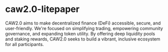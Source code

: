 # caw2.0-litepaper
CAW2.0 aims to make decentralized finance (DeFi) accessible, secure, and user-friendly. We're focused on simplifying trading, empowering community governance, and expanding token utility. By offering deep liquidity pools and staking rewards, CAW2.0 seeks to build a vibrant, inclusive ecosystem for all participants.
